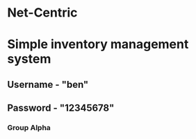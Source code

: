 # Net-Centric
# Simple inventory management system

## Username - "ben"
## Password - "12345678"

### Group Alpha